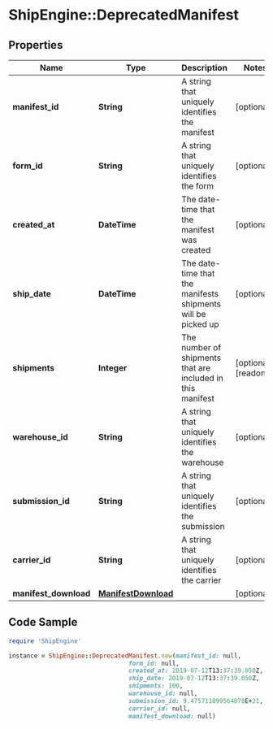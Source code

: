 # ShipEngine::DeprecatedManifest

## Properties

Name | Type | Description | Notes
------------ | ------------- | ------------- | -------------
**manifest_id** | **String** | A string that uniquely identifies the manifest | [optional] 
**form_id** | **String** | A string that uniquely identifies the form | [optional] 
**created_at** | **DateTime** | The date-time that the manifest was created | [optional] 
**ship_date** | **DateTime** | The date-time that the manifests shipments will be picked up | [optional] 
**shipments** | **Integer** | The number of shipments that are included in this manifest | [optional] [readonly] 
**warehouse_id** | **String** | A string that uniquely identifies the warehouse | [optional] 
**submission_id** | **String** | A string that uniquely identifies the submission | [optional] 
**carrier_id** | **String** | A string that uniquely identifies the carrier | [optional] 
**manifest_download** | [**ManifestDownload**](ManifestDownload.md) |  | [optional] 

## Code Sample

```ruby
require 'ShipEngine'

instance = ShipEngine::DeprecatedManifest.new(manifest_id: null,
                                 form_id: null,
                                 created_at: 2019-07-12T13:37:39.050Z,
                                 ship_date: 2019-07-12T13:37:39.050Z,
                                 shipments: 100,
                                 warehouse_id: null,
                                 submission_id: 9.475711899564878E+21,
                                 carrier_id: null,
                                 manifest_download: null)
```


